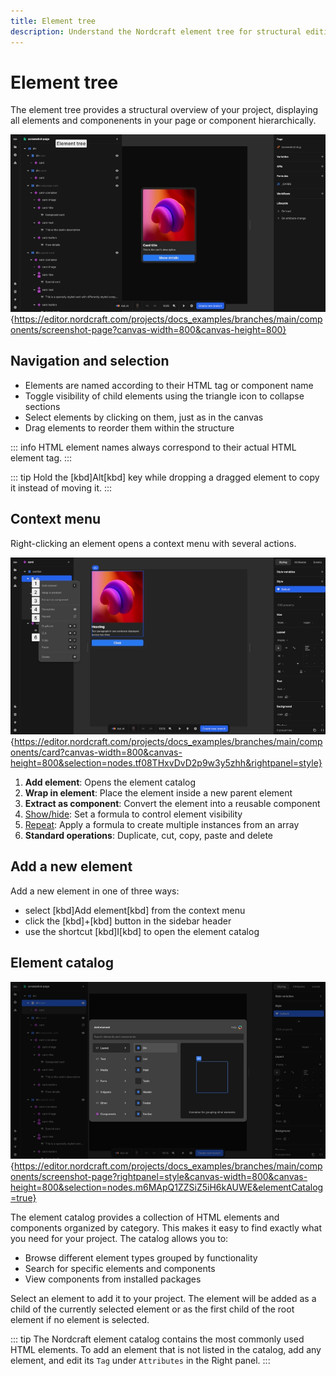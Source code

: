 ```yaml
---
title: Element tree
description: Understand the Nordcraft element tree for structural editing, element selection, context menus, and adding new elements to your project hierarchy.
---
```


# Element tree

The element tree provides a structural overview of your project, displaying all elements and componenents in your page or component hierarchically.

![Element tree|16/9](element-tree.webp){https://editor.nordcraft.com/projects/docs_examples/branches/main/components/screenshot-page?canvas-width=800&canvas-height=800}

## Navigation and selection

- Elements are named according to their HTML tag or component name
- Toggle visibility of child elements using the triangle icon to collapse sections
- Select elements by clicking on them, just as in the canvas
- Drag elements to reorder them within the structure

::: info
HTML element names always correspond to their actual HTML element tag.
:::

::: tip
Hold the [kbd]Alt[kbd] key while dropping a dragged element to copy it instead of moving it.
:::

## Context menu

Right-clicking an element opens a context menu with several actions.

![Element context menu|16/9](element-context-menu.webp){https://editor.nordcraft.com/projects/docs_examples/branches/main/components/card?canvas-width=800&canvas-height=800&selection=nodes.tf08THxvDvD2p9w3y5zhh&rightpanel=style}

1. **Add element**: Opens the element catalog
2. **Wrap in element**: Place the element inside a new parent element
3. **Extract as component**: Convert the element into a reusable component
4. [Show/hide](/formulas/show-hide-formula): Set a formula to control element visibility
5. [Repeat](/formulas/repeat-formula): Apply a formula to create multiple instances from an array
6. **Standard operations**: Duplicate, cut, copy, paste and delete

## Add a new element

Add a new element in one of three ways:

- select [kbd]Add element[kbd] from the context menu
- click the [kbd]+[kbd] button in the sidebar header
- use the shortcut [kbd]I[kbd] to open the element catalog

## Element catalog

![Element catalog|16/9](element-catalog.webp){https://editor.nordcraft.com/projects/docs_examples/branches/main/components/screenshot-page?rightpanel=style&canvas-width=800&canvas-height=800&selection=nodes.m6MApQ1ZZSiZ5iH6kAUWE&elementCatalog=true}

The element catalog provides a collection of HTML elements and components organized by category. This makes it easy to find exactly what you need for your project. The catalog allows you to:

- Browse different element types grouped by functionality
- Search for specific elements and components
- View components from installed packages

Select an element to add it to your project. The element will be added as a child of the currently selected element or as the first child of the root element if no element is selected.

::: tip
The Nordcraft element catalog contains the most commonly used HTML elements. To add an element that is not listed in the catalog, add any element, and edit its `Tag` under `Attributes` in the Right panel.
:::
